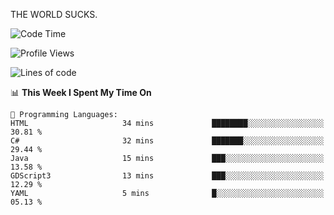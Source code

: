 THE WORLD SUCKS.

<!--START_SECTION:waka-->
![Code Time](http://img.shields.io/badge/Code%20Time-453%20hrs%2010%20mins-blue)

![Profile Views](http://img.shields.io/badge/Profile%20Views-0-blue)

![Lines of code](https://img.shields.io/badge/From%20Hello%20World%20I%27ve%20Written-2.1%20million%20lines%20of%20code-blue)

📊 **This Week I Spent My Time On** 

```text
💬 Programming Languages: 
HTML                     34 mins             ████████░░░░░░░░░░░░░░░░░   30.81 % 
C#                       32 mins             ███████░░░░░░░░░░░░░░░░░░   29.44 % 
Java                     15 mins             ███░░░░░░░░░░░░░░░░░░░░░░   13.58 % 
GDScript3                13 mins             ███░░░░░░░░░░░░░░░░░░░░░░   12.29 % 
YAML                     5 mins              █░░░░░░░░░░░░░░░░░░░░░░░░   05.13 % 
```


<!--END_SECTION:waka-->
